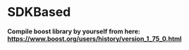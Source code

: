 # SDKBased

**Compile boost library by yourself from here: https://www.boost.org/users/history/version_1_75_0.html**

